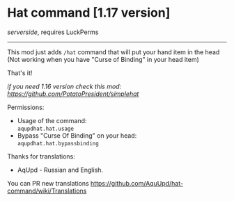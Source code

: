 # Hat command [1.17 version]
_serverside_, requires LuckPerms
____
This mod just adds `/hat` command that will put your hand item in the head (Not working when you have "Curse of Binding" in your head item)

That's it!

_if you need 1.16 version check this mod: https://github.com/PotatoPresident/simplehat_

Permissions:
* Usage of the command: </br>
`aqupdhat.hat.usage`
* Bypass "Curse Of Binding" on your head: </br>
`aqupdhat.hat.bypassbinding`

Thanks for translations:
* AqUpd - Russian and English.

You can PR new translations https://github.com/AquUpd/hat-command/wiki/Translations
